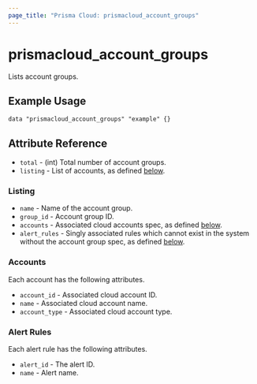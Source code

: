 ```yaml
---
page_title: "Prisma Cloud: prismacloud_account_groups"
---
```


# prismacloud_account_groups

Lists account groups.

## Example Usage

```hcl
data "prismacloud_account_groups" "example" {}
```

## Attribute Reference

* `total` - (int) Total number of account groups.
* `listing` - List of accounts, as defined [below](#listing).

### Listing

* `name` - Name of the account group.
* `group_id` - Account group ID.
* `accounts` - Associated cloud accounts spec, as defined [below](#accounts).
* `alert_rules` - Singly associated rules which cannot exist in the system without the account group spec, as defined [below](#alert-rules).

### Accounts

Each account has the following attributes.

* `account_id` - Associated cloud account ID.
* `name` - Associated cloud account name.
* `account_type` - Associated cloud account type.

### Alert Rules

Each alert rule has the following attributes.

* `alert_id` - The alert ID.
* `name` - Alert name.
